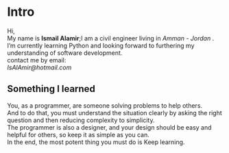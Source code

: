 # Intro
Hi,<br>
My name is **Ismail Alamir**;I am a civil engineer living in _Amman - Jordan_ .<br>
I’m currently learning Python and looking forward to furthering my understanding of software development.<br>
contact me by email:<br>
_IsAlAmir@hotmail.com_


## Something I learned ##
 You, as a programmer, are someone solving problems to help others.<br> And to do that, you must understand the situation clearly by asking the right question and then reducing complexity to simplicity.<br>
The programmer is also a designer, and your design should be easy and helpful for others, so keep it as simple as you can.<br>
In the end, the most potent thing you must do is Keep learning.
